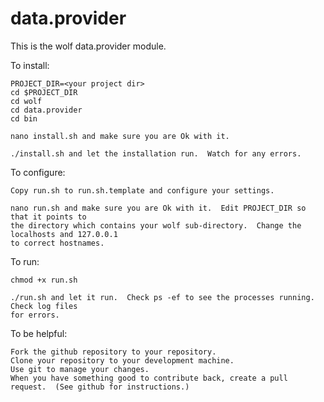 data.provider
=============

This is the wolf data.provider module.

To install:
```
PROJECT_DIR=<your project dir>
cd $PROJECT_DIR
cd wolf
cd data.provider
cd bin

nano install.sh and make sure you are Ok with it.

./install.sh and let the installation run.  Watch for any errors.
```

To configure:
```
Copy run.sh to run.sh.template and configure your settings.

nano run.sh and make sure you are Ok with it.  Edit PROJECT_DIR so that it points to
the directory which contains your wolf sub-directory.  Change the localhosts and 127.0.0.1
to correct hostnames.
```

To run:
```
chmod +x run.sh

./run.sh and let it run.  Check ps -ef to see the processes running.  Check log files
for errors.
```

To be helpful:
```
Fork the github repository to your repository.
Clone your repository to your development machine.
Use git to manage your changes.
When you have something good to contribute back, create a pull request.  (See github for instructions.)

